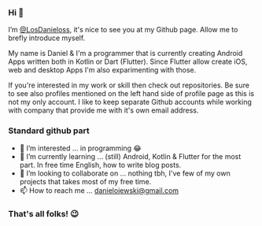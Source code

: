 ### Hi 👋 
  I’m [@LosDanieloss](https://github.com/LosDanieloss), it's nice to see you at my Github page. Allow me to brefly introduce myself. 
  
  My name is Daniel & I'm a programmer that is currently creating Android Apps written both in Kotlin or Dart (Flutter). 
  Since Flutter allow create iOS, web and desktop Apps I'm also exparimenting with those.
  
  If you're interested in my work or skill then check out repositories. 
  Be sure to see also profiles mentioned on the left hand side of profile page as this is not my only account. 
  I like to keep separate Github accounts while working with company that provide me with it's own email address.
  
### Standard github part
- 👀 I’m interested ... in programming :joy:
- 🌱 I’m currently learning ... (still) Android, Kotlin & Flutter for the most part. In free time English, how to write blog posts.
- 💞️ I’m looking to collaborate on ... nothing tbh, I've few of my own projects that takes most of my free time.
- 📫 How to reach me ... [danielojewski@gmail.com](mailto:danielojewski@gmail.com)

### That's all folks! :wink:
